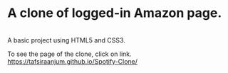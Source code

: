 # A clone of logged-in Amazon page.
<br>
A basic project using HTML5 and CSS3.

To see the page of the clone, click on link. https://tafsiraanjum.github.io/Spotify-Clone/
